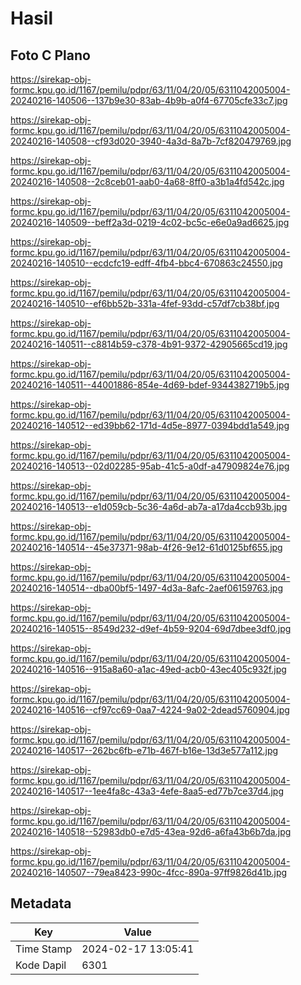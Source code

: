 # Hasil

## Foto C Plano

https://sirekap-obj-formc.kpu.go.id/1167/pemilu/pdpr/63/11/04/20/05/6311042005004-20240216-140506--137b9e30-83ab-4b9b-a0f4-67705cfe33c7.jpg

https://sirekap-obj-formc.kpu.go.id/1167/pemilu/pdpr/63/11/04/20/05/6311042005004-20240216-140508--cf93d020-3940-4a3d-8a7b-7cf820479769.jpg

https://sirekap-obj-formc.kpu.go.id/1167/pemilu/pdpr/63/11/04/20/05/6311042005004-20240216-140508--2c8ceb01-aab0-4a68-8ff0-a3b1a4fd542c.jpg

https://sirekap-obj-formc.kpu.go.id/1167/pemilu/pdpr/63/11/04/20/05/6311042005004-20240216-140509--beff2a3d-0219-4c02-bc5c-e6e0a9ad6625.jpg

https://sirekap-obj-formc.kpu.go.id/1167/pemilu/pdpr/63/11/04/20/05/6311042005004-20240216-140510--ecdcfc19-edff-4fb4-bbc4-670863c24550.jpg

https://sirekap-obj-formc.kpu.go.id/1167/pemilu/pdpr/63/11/04/20/05/6311042005004-20240216-140510--ef6bb52b-331a-4fef-93dd-c57df7cb38bf.jpg

https://sirekap-obj-formc.kpu.go.id/1167/pemilu/pdpr/63/11/04/20/05/6311042005004-20240216-140511--c8814b59-c378-4b91-9372-42905665cd19.jpg

https://sirekap-obj-formc.kpu.go.id/1167/pemilu/pdpr/63/11/04/20/05/6311042005004-20240216-140511--44001886-854e-4d69-bdef-9344382719b5.jpg

https://sirekap-obj-formc.kpu.go.id/1167/pemilu/pdpr/63/11/04/20/05/6311042005004-20240216-140512--ed39bb62-171d-4d5e-8977-0394bdd1a549.jpg

https://sirekap-obj-formc.kpu.go.id/1167/pemilu/pdpr/63/11/04/20/05/6311042005004-20240216-140513--02d02285-95ab-41c5-a0df-a47909824e76.jpg

https://sirekap-obj-formc.kpu.go.id/1167/pemilu/pdpr/63/11/04/20/05/6311042005004-20240216-140513--e1d059cb-5c36-4a6d-ab7a-a17da4ccb93b.jpg

https://sirekap-obj-formc.kpu.go.id/1167/pemilu/pdpr/63/11/04/20/05/6311042005004-20240216-140514--45e37371-98ab-4f26-9e12-61d0125bf655.jpg

https://sirekap-obj-formc.kpu.go.id/1167/pemilu/pdpr/63/11/04/20/05/6311042005004-20240216-140514--dba00bf5-1497-4d3a-8afc-2aef06159763.jpg

https://sirekap-obj-formc.kpu.go.id/1167/pemilu/pdpr/63/11/04/20/05/6311042005004-20240216-140515--8549d232-d9ef-4b59-9204-69d7dbee3df0.jpg

https://sirekap-obj-formc.kpu.go.id/1167/pemilu/pdpr/63/11/04/20/05/6311042005004-20240216-140516--915a8a60-a1ac-49ed-acb0-43ec405c932f.jpg

https://sirekap-obj-formc.kpu.go.id/1167/pemilu/pdpr/63/11/04/20/05/6311042005004-20240216-140516--cf97cc69-0aa7-4224-9a02-2dead5760904.jpg

https://sirekap-obj-formc.kpu.go.id/1167/pemilu/pdpr/63/11/04/20/05/6311042005004-20240216-140517--262bc6fb-e71b-467f-b16e-13d3e577a112.jpg

https://sirekap-obj-formc.kpu.go.id/1167/pemilu/pdpr/63/11/04/20/05/6311042005004-20240216-140517--1ee4fa8c-43a3-4efe-8aa5-ed77b7ce37d4.jpg

https://sirekap-obj-formc.kpu.go.id/1167/pemilu/pdpr/63/11/04/20/05/6311042005004-20240216-140518--52983db0-e7d5-43ea-92d6-a6fa43b6b7da.jpg

https://sirekap-obj-formc.kpu.go.id/1167/pemilu/pdpr/63/11/04/20/05/6311042005004-20240216-140507--79ea8423-990c-4fcc-890a-97ff9826d41b.jpg


## Metadata

| Key        | Value               |
| ---------- | ------------------- |
| Time Stamp | 2024-02-17 13:05:41 |
| Kode Dapil | 6301                |



